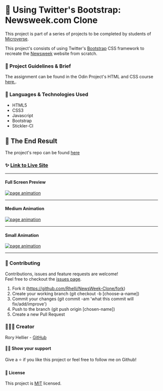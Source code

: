 # 🥾 Using Twitter's Bootstrap: Newsweek.com Clone

This project is part of a series of projects to be completed by students of [Microverse](https://www.microverse.org/ 'The Global School for Remote Software Developers!').

This project's consists of using Twitter's [Bootstrap](https://getbootstrap.com/) CSS framework to recreate the [Newsweek](https://www.newsweek.com) website from scratch.

### 📐 Project Guidelines & Brief

The assignment can be found in the Odin Project's HTML and CSS course [here.](https://www.theodinproject.com/courses/html5-and-css3/lessons/using-bootstrap).

### 💾 Languages & Technologies Used

- HTML5
- CSS3
- Javascript
- Bootstrap
- Stickler-CI

## 🚀 The End Result

The project's repo can be found [here](https://github.com/Rhelli/NewsWeek-Clone)

### ✨ [Link to Live Site](https://raw.githack.com/Rhelli/NewsWeek-Clone/development/index.htmll)

****

#### Full Screen Preview
<a style="text-align:center" href="Assets/Img/large-screen.gif" target="_blank"> <img alt="page animation" src="Assets/Img/large-screen.gif"/></a>

****

#### Medium Animation
<a style="text-align:center" href="Assets/Img/medium-screen.gif" target="_blank"> <img alt="page animation" src="Assets/Img/medium-screen.gif"/> </a>

****

#### Small Animation
<a style="text-align:center" href="Assets/Img/small-screen.gif" target="_blank"> <img alt="page animation" src="Assets/Img/small-screen.gif"/> </a>

****


### 🤝 Contributing

Contributions, issues and feature requests are welcome!<br />Feel free to checkout the [issues page](https://github.com/Rhelli/NewsWeek-Clone/issues).

1. Fork it (https://github.com/Rhelli/NewsWeek-Clone/fork)
2. Create your working branch (git checkout -b [choose-a-name])
3. Commit your changes (git commit -am 'what this commit will fix/add/improve')
4. Push to the branch (git push origin [chosen-name])
5. Create a new Pull Request

### 👨🏽‍💻 Creator

Rory Hellier - [GitHub](https://github.com/Rhelli)

#### 🙋‍♂ Show your support

Give a ⭐️ if you like this project or feel free to follow me on Github!

#### 📝 License

This project is [MIT](https://github.com/Rhelli/Next-Web-Responsive-Design/tree/development/LICENSE.txt) licensed.
